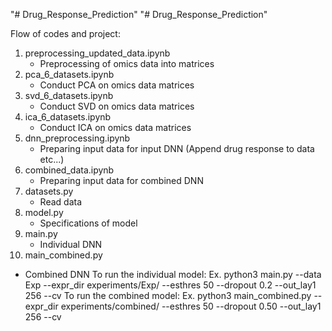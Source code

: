 "# Drug_Response_Prediction" 
"# Drug_Response_Prediction" 

Flow of codes and project:
1) preprocessing_updated_data.ipynb
   - Preprocessing of omics data into matrices
2) pca_6_datasets.ipynb
   - Conduct PCA on omics data matrices
3) svd_6_datasets.ipynb
   - Conduct SVD on omics data matrices
4)  ica_6_datasets.ipynb
    - Conduct ICA on omics data matrices
5) dnn_preprocessing.ipynb
   - Preparing input data for input DNN (Append drug response to data etc...)
6) combined_data.ipynb
   - Preparing input data for combined DNN
7) datasets.py
   - Read data 
8) model.py 
   - Specifications of model
9) main.py
   - Individual DNN
10) main_combined.py 
   - Combined DNN
To run the individual model:
Ex. python3 main.py --data Exp --expr_dir experiments/Exp/ --esthres 50 --dropout 0.2 --out_lay1 256 --cv
To run the combined model:
Ex. python3 main_combined.py --expr_dir experiments/combined/ --esthres 50 --dropout 0.50 --out_lay1 256 --cv
 
